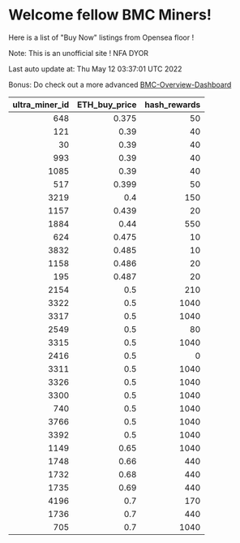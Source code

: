 # Welcome fellow BMC Miners!
Here is a list of "Buy Now" listings from Opensea floor !

Note: This is an unofficial site ! NFA DYOR

Last auto update at: Thu May 12 03:37:01 UTC 2022

Bonus: Do check out a more advanced [BMC-Overview-Dashboard](https://dune.com/defifunk/BMC-Overview-Dashboard)


|   ultra_miner_id |   ETH_buy_price |   hash_rewards |
|-----------------:|----------------:|---------------:|
|              648 |           0.375 |             50 |
|              121 |           0.39  |             40 |
|               30 |           0.39  |             40 |
|              993 |           0.39  |             40 |
|             1085 |           0.39  |             40 |
|              517 |           0.399 |             50 |
|             3219 |           0.4   |            150 |
|             1157 |           0.439 |             20 |
|             1884 |           0.44  |            550 |
|              624 |           0.475 |             10 |
|             3832 |           0.485 |             10 |
|             1158 |           0.486 |             20 |
|              195 |           0.487 |             20 |
|             2154 |           0.5   |            210 |
|             3322 |           0.5   |           1040 |
|             3317 |           0.5   |           1040 |
|             2549 |           0.5   |             80 |
|             3315 |           0.5   |           1040 |
|             2416 |           0.5   |              0 |
|             3311 |           0.5   |           1040 |
|             3326 |           0.5   |           1040 |
|             3300 |           0.5   |           1040 |
|              740 |           0.5   |           1040 |
|             3766 |           0.5   |           1040 |
|             3392 |           0.5   |           1040 |
|             1149 |           0.65  |           1040 |
|             1748 |           0.66  |            440 |
|             1732 |           0.68  |            440 |
|             1735 |           0.69  |            440 |
|             4196 |           0.7   |            170 |
|             1736 |           0.7   |            440 |
|              705 |           0.7   |           1040 |